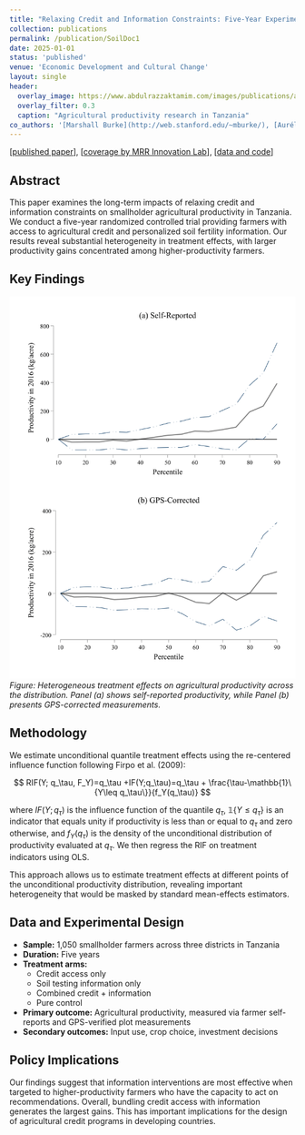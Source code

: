 ```yaml
---
title: "Relaxing Credit and Information Constraints: Five-Year Experimental Evidence from Tanzanian Agriculture"
collection: publications
permalink: /publication/SoilDoc1
date: 2025-01-01
status: 'published'
venue: 'Economic Development and Cultural Change'
layout: single
header:
  overlay_image: https://www.abdulrazzaktamim.com/images/publications/agriculture-header.jpg
  overlay_filter: 0.3
  caption: "Agricultural productivity research in Tanzania"
co_authors: '[Marshall Burke](http://web.stanford.edu/~mburke/), [Aurélie Harou](https://aurelieharou.com/), [David Lobell](https://profiles.stanford.edu/david-lobell), [Malgosia Madajewicz](https://people.climate.columbia.edu/users/profile/malgosia-madajewicz), [Christopher Magomba](https://basis.ucdavis.edu/people/christopher-magomba), [Hope Michelson](https://www.hopemichelson.org/), [Cheryl Palm](https://abe.ufl.edu/people/faculty/cheryl-palm/), and [Jiani Xue](https://marketing.wharton.upenn.edu/profile/jennyxue/)'
---
```


[[published paper](https://www.journals.uchicago.edu/doi/10.1086/731589)], [[coverage by MRR Innovation Lab](https://basis.ucdavis.edu/news/qa-hope-michelson)], [[data and code](https://dataverse.harvard.edu/dataset.xhtml?persistentId=doi:10.7910/DVN/FVLQF5)]

## Abstract

This paper examines the long-term impacts of relaxing credit and information constraints on smallholder agricultural productivity in Tanzania. We conduct a five-year randomized controlled trial providing farmers with access to agricultural credit and personalized soil fertility information. Our results reveal substantial heterogeneity in treatment effects, with larger productivity gains concentrated among higher-productivity farmers.

## Key Findings

![Agricultural Productivity Results](/images/publications/agriculture-thumb.png)
*Figure: Heterogeneous treatment effects on agricultural productivity across the distribution. Panel (a) shows self-reported productivity, while Panel (b) presents GPS-corrected measurements.*

## Methodology

We estimate unconditional quantile treatment effects using the re-centered influence function following Firpo et al. (2009):

$$
RIF(Y; q_\tau, F_Y)=q_\tau +IF(Y;q_\tau)=q_\tau + \frac{\tau-\mathbb{1}\{Y\leq q_\tau\}}{f_Y(q_\tau)}
$$

where $IF(Y;q_\tau)$ is the influence function of the quantile $q_\tau$, $\mathbb{1}\{Y\leq q_\tau\}$ is an indicator that equals unity if productivity is less than or equal to $q_\tau$ and zero otherwise, and $f_Y(q_\tau)$ is the density of the unconditional distribution of productivity evaluated at $q_\tau$. We then regress the RIF on treatment indicators using OLS.

This approach allows us to estimate treatment effects at different points of the unconditional productivity distribution, revealing important heterogeneity that would be masked by standard mean-effects estimators.

## Data and Experimental Design

- **Sample:** 1,050 smallholder farmers across three districts in Tanzania
- **Duration:** Five years
- **Treatment arms:** 
  - Credit access only
  - Soil testing information only
  - Combined credit + information
  - Pure control
- **Primary outcome:** Agricultural productivity, measured via farmer self-reports and GPS-verified plot measurements
- **Secondary outcomes:** Input use, crop choice, investment decisions

## Policy Implications

Our findings suggest that information interventions are most effective when targeted to higher-productivity farmers who have the capacity to act on recommendations. Overall, bundling credit access with information generates the largest gains. This has important implications for the design of agricultural credit programs in developing countries.
